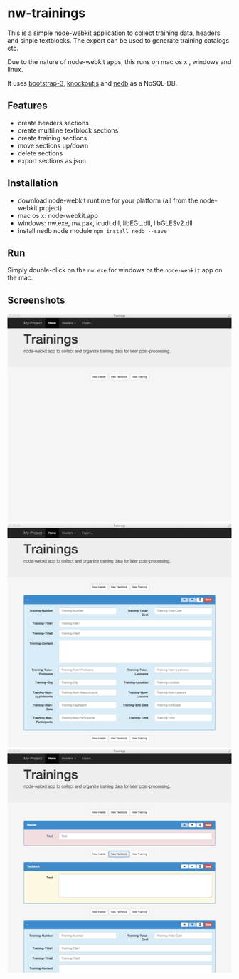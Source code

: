 # nw-trainings

This is a simple [node-webkit](https://github.com/rogerwang/node-webkit) application to collect training data, headers and sinple textblocks.
The export can be used to generate training catalogs etc.

Due to the nature of node-webkit apps, this runs on mac os x , windows and linux.

It uses [bootstrap-3](http://getbootstrap.com), [knockoutjs](http://knockoutjs.com) and [nedb](https://github.com/louischatriot/nedb) as a NoSQL-DB.

## Features
* create headers sections
* create multiline textblock sections
* create training sections
* move sections up/down
* delete sections
* export sections as json

## Installation
* download node-webkit runtime for your platform (all from the node-webkit project)
 * mac os x: node-webkit.app
 * windows: nw.exe, nw.pak, icudt.dll, libEGL.dll, libGLESv2.dll
* install nedb node module `npm install nedb --save`

## Run
Simply double-click on the `nw.exe` for windows or the `node-webkit` app on the mac.

## Screenshots
![image1](/screenshots/image1.png)
![image1](/screenshots/image2.png)
![image1](/screenshots/image3.png)
